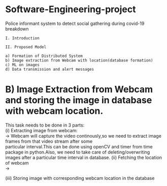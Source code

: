 # Software-Engineering-project
Police informant system to detect social gathering during covid-19 breakdown

    I. Introduction

    II. Proposed Model

    a) Formation of Distributed System
    b) Image extraction from Webcam with location(database formation)
    c) ML on images
    d) Data transmission and alert messages




# B) Image Extraction from Webcam and storing the image in database with webcam location.

  This task needs to be done in 3 parts:\
   (i) Extracting image from webcam:\
      → Webcam will capture the video continously,so we need to extract image frames from that video stream after some        
        particular interval.This can be done using openCV and timer from time package in python.Also, we need to take care of 
        deleting/overwriting images after a particular time interval in database.
   (ii) Fetching the location of webcam\
      → 
    
   (iii) Storing image with corresponding webcam location in the database
